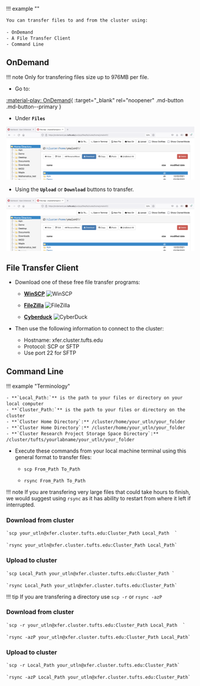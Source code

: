 

!!! example ""
    
    You can transfer files to and from the cluster using:
    
    - OnDemand
    - A File Transfer Client
    - Command Line

## OnDemand

!!! note
    Only for transfering files size up to 976MB per file.

- Go to:

[:material-play: OnDemand]( https://ondemand.pax.tufts.edu/){ :target="_blank" rel="noopener" .md-button .md-button--primary }

- Under **`Files`**

![](images/Home.png)

- Using the **`Upload`** or **`Download`** buttons to transfer. 

![](images/Home.png)


## File Transfer Client

-  Download one of these free file transfer programs:

    - **[WinSCP](https://winscp.net/eng/index.php)** <img src="https://miro.medium.com/max/500/1*Of7JOwV0wZgDIjgaS4qKlQ.png" alt="WinSCP" width="20%">

    - **[FileZilla](https://filezilla-project.org/)** <img src="https://upload.wikimedia.org/wikipedia/commons/thumb/0/01/FileZilla_logo.svg/1200px-FileZilla_logo.svg.png" alt="FileZilla" width="10%">

    - **[Cyberduck](https://cyberduck.io/)** <img src="https://cdn.cyberduck.io/img/cyberduck-icon-384.png" alt="CyberDuck" width="10%">

- Then use the following information to connect to the cluster:

    - Hostname: xfer.cluster.tufts.edu
    - Protocol: SCP or SFTP
    - Use port 22 for SFTP


## Command Line

!!! example "Terminology"

    - **`Local_Path:`** is the path to your files or directory on your local computer
    - **`Cluster_Path:`** is the path to your files or directory on the cluster
    - **`Cluster Home Directory`:** /cluster/home/your_utln/your_folder
    - **`Cluster Home Directory`:** /cluster/home/your_utln/your_folder
    - **`Cluster Research Project Storage Space Directory`:** /cluster/tufts/yourlabname/your_utln/your_folder


- Execute these commands from your local machine terminal using this general format to transfer files:
    
    - `scp From_Path To_Path`

    - `rsync From_Path To_Path`

!!! note
    If you are transfering very large files that could take hours to finish, we would suggest using `rsync` as it has ability to restart from where it left if interrupted.

### Download from cluster

    `scp your_utln@xfer.cluster.tufts.edu:Cluster_Path Local_Path  `

    `rsync your_utln@xfer.cluster.tufts.edu:Cluster_Path Local_Path`

### Upload to cluster

    `scp Local_Path your_utln@xfer.cluster.tufts.edu:Cluster_Path `

    `rsync Local_Path your_utln@xfer.cluster.tufts.edu:Cluster_Path`

!!! tip
    If you are transfering a directory use `scp -r` or `rsync -azP`

### Download from cluster

    `scp -r your_utln@xfer.cluster.tufts.edu:Cluster_Path Local_Path  `

    `rsync -azP your_utln@xfer.cluster.tufts.edu:Cluster_Path Local_Path`

### Upload to cluster

    `scp -r Local_Path your_utln@xfer.cluster.tufts.edu:Cluster_Path`

    `rsync -azP Local_Path your_utln@xfer.cluster.tufts.edu:Cluster_Path`
    

